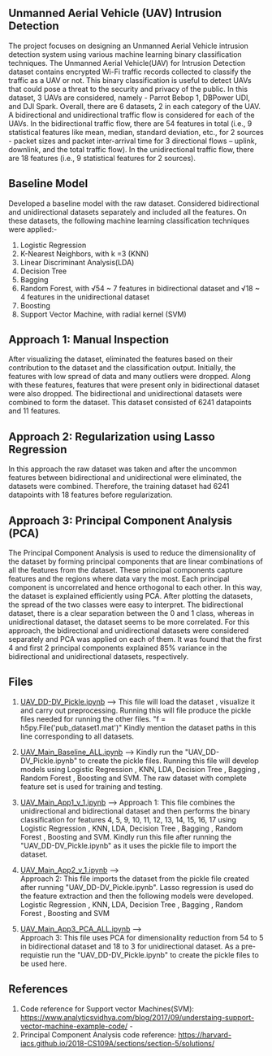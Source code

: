 ## Unmanned Aerial Vehicle (UAV) Intrusion Detection
The project focuses on designing an Unmanned Aerial Vehicle intrusion detection system using various machine learning binary classification techniques. The Unmanned Aerial Vehicle(UAV) for Intrusion Detection dataset contains encrypted Wi-Fi traffic records collected to classify the traffic as a UAV or not. This binary classification is useful to detect UAVs that could pose a threat to the security and privacy of the public. In this dataset, 3 UAVs are considered, namely - Parrot Bebop 1, DBPower UDI, and DJI Spark. Overall, there are 6 datasets, 2 in each category of the UAV. A bidirectional and unidirectional traffic flow is considered for each of the UAVs. In the bidirectional traffic flow, there are 54 features in total (i.e., 9 statistical features like mean, median, standard deviation, etc., for 2 sources - packet sizes and packet inter-arrival time for 3 directional flows – uplink, downlink, and the total traffic flow). In the unidirectional traffic flow, there are 18 features (i.e., 9 statistical features for 2 sources).

## Baseline Model
Developed a baseline model with the raw dataset. Considered bidirectional and unidirectional 
datasets separately and included all the features. On these datasets, the following machine learning 
classification techniques were applied:-
1) Logistic Regression
2) K-Nearest Neighbors, with k =3 (KNN)
3) Linear Discriminant Analysis(LDA)
4) Decision Tree
5) Bagging
6) Random Forest, with √54 ~ 7 features in bidirectional dataset and √18 ~ 4 features in the 
unidirectional dataset
7) Boosting
8) Support Vector Machine, with radial kernel (SVM)

## Approach 1: Manual Inspection
After visualizing the dataset, eliminated the features based on their contribution to the dataset and the classification output. Initially, the features with low spread of data and many outliers were dropped. Along with these features, features that were present only in bidirectional dataset were also dropped. The bidirectional and unidirectional datasets were combined to form the dataset. This dataset consisted of 6241 datapoints and 11 features. 

## Approach 2: Regularization using Lasso Regression
In this approach the raw dataset was taken and after the uncommon features between bidirectional and unidirectional were eliminated, the datasets were combined. Therefore, the training dataset had 6241 datapoints with 18 features before regularization.

## Approach 3: Principal Component Analysis (PCA)
The Principal Component Analysis is used to reduce the dimensionality of the dataset by forming principal components that are linear combinations of all the features from the dataset. These principal components capture features and the regions where data vary the most. Each principal component is uncorrelated and hence orthogonal to each other. In this way, the dataset is explained efficiently using PCA. After plotting the datasets, the spread of the two classes were easy to interpret. The bidirectional dataset, there is a clear separation between the 0 and 1 class, whereas in unidirectional dataset, the dataset seems to be more correlated. For this approach, the bidirectional and unidirectional datasets were considered separately and PCA was applied on each of them. It was found that the first 4 and first 2 principal components explained 85% variance in the bidirectional and unidirectional datasets, respectively.

## Files
1. [UAV_DD-DV_Pickle.ipynb](UAV_DD-DV_Pickle.ipynb) --> 
	This file will load the dataset , visualize it and carry out preprocessing. Running this will file produce the pickle files needed for running the other files. 
	"f = h5py.File('pub_dataset1.mat')" Kindly mention the dataset paths in this line corresponding to all datasets.
	
2. [UAV_Main_Baseline_ALL.ipynb](UAV_Main_Baseline_ALL.ipynb) --> 
	Kindly run the "UAV_DD-DV_Pickle.ipynb" to create the pickle files.
	Running this file will develop models using Logistic Regression , KNN, LDA, Decision Tree , Bagging , Random Forest , Boosting and SVM. The raw dataset with complete feature set is used for training and testing.
	
3. [UAV_Main_App1_v_1.ipynb](UAV_Main_App1_v_1.ipynb) --> 
	Approach 1: This file combines the unidirectional and bidirectional dataset and then performs the binary classification for features 4, 5, 9, 10, 11, 12, 13, 14, 15, 16, 17 using Logistic Regression , KNN, LDA, Decision Tree , Bagging , Random Forest , Boosting and SVM.
	Kindly run this file after running the "UAV_DD-DV_Pickle.ipynb" as it uses the pickle file to import the dataset.
	
4. [UAV_Main_App2_v_1.ipynb](UAV_Main_App2_v_1.ipynb) -->  
	Approach 2: This file imports the dataset from the pickle file created after running "UAV_DD-DV_Pickle.ipynb". Lasso regression is used do the feature extraction and then the following models were developed. Logistic Regression , KNN, LDA, Decision Tree , Bagging , Random Forest , Boosting and SVM

5. [UAV_Main_App3_PCA_ALL.ipynb](UAV_Main_App3_PCA_ALL.ipynb) -->  
	Approach 3: This file uses PCA for dimensionality reduction from 54 to  5 in bidirectional dataset and 18 to 3 for unidirectional dataset. As a pre-requistie run the "UAV_DD-DV_Pickle.ipynb" to create the pickle files to be used here.
	

## References
1. Code reference for Support vector Machines(SVM): https://www.analyticsvidhya.com/blog/2017/09/understaing-support-vector-machine-example-code/ - 
2. Principal Component Analysis code reference: https://harvard-iacs.github.io/2018-CS109A/sections/section-5/solutions/
